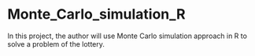 # Monte_Carlo_simulation_R
In this project, the author will use  Monte Carlo simulation approach in R to solve a problem of the lottery.
